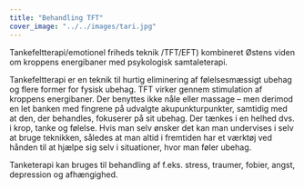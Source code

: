 ```yaml
---
title: "Behandling TFT"
cover_image: "../../images/tari.jpg"
---
```


Tankefeltterapi/emotionel friheds teknik /TFT/EFT) kombineret Østens viden om kroppens energibaner med psykologisk samtaleterapi.

Tankefeltterapi er en teknik til hurtig eliminering af følelsesmæssigt ubehag og flere former for fysisk ubehag. TFT virker gennem stimulation af kroppens energibaner. Der benyttes ikke nåle eller massage – men derimod en let banken med fingrene på udvalgte akupunkturpunkter, samtidig med at den, der behandles, fokuserer på sit ubehag. Der tænkes i en helhed  dvs. i krop, tanke og følelse. Hvis man selv ønsker det kan man undervises i selv at bruge teknikken, således at man altid i fremtiden har et værktøj ved hånden til at hjælpe sig selv i situationer, hvor man føler ubehag.

Tanketerapi kan bruges til behandling af f.eks. stress, traumer, fobier, angst, depression og afhængighed.
